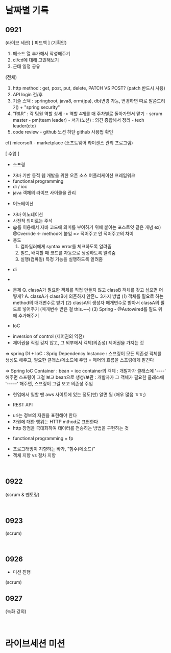 # 날짜별 기록

## 0921
(라이브 세션)
[ 피드백 ]
(기획안)
1. 메소드 열 추가해서 작성해주기
2. ci/cd에 대해 고민해보기
3. 근태 일정 공유

(전체)
1. http method : get, post, put, delete, PATCH VS POST? (patch 반드시 사용)
2. API login 전/후
3. 기술 스택 : springboot, java8, orm(jpa), db(변경 가능, 변경하면 따로 말씀드리기)
			+ "spring security"
4. "R&R" : 각 팀원 역할 상세 -> 역할 4개를 매 주차별로 돌아가면서 맡기
			- scrum master
			- pm(team leader)
			- 서기(노션) : 의견 종합해서 정리
			- tech leader(cto)
5. code review - github
	노션 하단 github 사용법 확인


cf) micorsoft - marketplace (소프트웨어 라이센스 관리 프로그램)



[ 수업 ]
* 스프링
- 자바 기반 동적 웹 개발을 위한 오픈 소스 어플리케이션 프레임워크
- functional programming
- di / ioc
- java 객체의 라이프 사이클을 관리

* 어노테이션
- 자바 어노테이션
- 사전적 의미로는 주석
- @를 이용해서 자바 코드에 의미를 부여하기 위해 붙이는 포스트잇 같은 개념
	ex) @Override <- method에 붙임
		=> 적어주고 안 적어주고의 차이
- 용도
	1) 컴파일러에게 syntax error를 체크하도록 알려줌
	2) 빌드, 배치할 때 코드를 자동으로 생성하도록 알려줌
	3) 실행(컴파일) 특정 기능을 실행하도록 알려줌


* di
-


* 문제
Q. classA가 필요한 객체를 직접 만들지 않고 classB 객체를 갖고 싶으면 어떻게?
A. classA가 classB에 의존하지 안흔ㄴ 3가지 방법
	(1) 객체를 필요로 하는 method의 매개변수로 받기
	(2) classA의 생성자 매개변수로 받아서 classA의 필드로 넣어주기 (매개변수 받은 걸 this.~~)
	(3) Spring - @Autowired를 필드 위에 추가해주기


* IoC
- inversion of control (제어권의 역전)
- 제어권을 직접 갖지 않고, 그 외부에서 객체(의존성) 제어권을 가지는 것


=> spring DI + IoC
: Sprig Dependency Instance
: 스프링이 모든 의존성 객체를 생성도 해주고, 필요한 클래스/메소드에 주입
= 제어의 흐름을 스프링에게 맡긴다


=> Spring IoC Container
: bean = ioc container의 객체
: 개발자가 클래스에 '----' 해주면 스프링이 그걸 보고 bean으로 생성/보관
: 개발자가 그 객체가 필요한 클래스에 '-----' 해주면, 스프링이 그걸 보고 의존성 주입


- 현업에서 일할 땐 aws 사이트에 있는 정도(만) 알면 됨 (매우 많음 ㅎㅎ;)


* REST API
- uri는 정보의 자원을 표현해야 한다
- 자원에 대한 행위는 HTTP mthod로 표현한다
- http 장점을 극대화하여 데이터를 전송하는 방법을 구현하는 것


* functional programming = fp
- 프로그래밍이 지향하는 바가, "함수(메소드)"
- 객체 지향 vs 절차 지향

</br>


## 0922
(scrum & 멘토링)

</br>

## 0923
(scrum)

</br>

## 0926
* 미션 진행

(scrum)


## 0927
(녹화 강의)


</br>

# 라이브세션 미션

</br>
